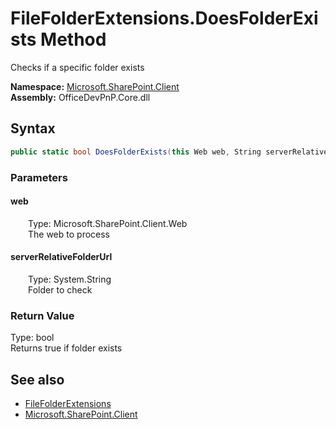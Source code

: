 # FileFolderExtensions.DoesFolderExists Method  
 Checks if a specific folder exists   

**Namespace:** [Microsoft.SharePoint.Client](Microsoft.SharePoint.Client.md)  
**Assembly:** OfficeDevPnP.Core.dll  
## Syntax
```C#
public static bool DoesFolderExists(this Web web, String serverRelativeFolderUrl)
```
### Parameters
#### web  
&emsp;&emsp;Type: Microsoft.SharePoint.Client.Web  
&emsp;&emsp;The web to process  

  

#### serverRelativeFolderUrl  
&emsp;&emsp;Type: System.String  
&emsp;&emsp;Folder to check  

  

### Return Value
Type: bool  
Returns true if folder exists  


## See also
- [FileFolderExtensions](Microsoft.SharePoint.Client.FileFolderExtensions.md) 
- [Microsoft.SharePoint.Client](Microsoft.SharePoint.Client.md) 
